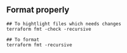 ## Format properly
```
## To hightlight files which needs changes
terraform fmt -check -recursive
```

```
## To format
terraform fmt -recursive
```
